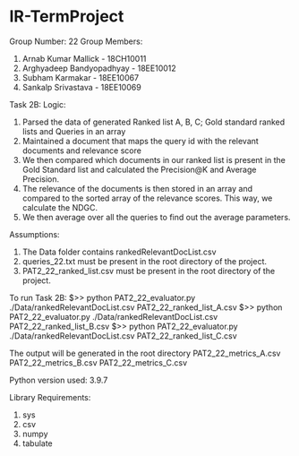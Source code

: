 # IR-TermProject
Group Number: 22
Group Members:
1. Arnab Kumar Mallick - 18CH10011
2. Arghyadeep Bandyopadhyay - 18EE10012
3. Subham Karmakar - 18EE10067
4. Sankalp Srivastava - 18EE10069

Task 2B:
Logic:
1. Parsed the data of generated Ranked list A, B, C; Gold standard ranked lists and Queries in an array
2. Maintained a document that maps the query id with the relevant documents and relevance score
3. We then compared which documents in our ranked list is present in the Gold Standard list and calculated the Precision@K and Average Precision.
4. The relevance of the documents is then stored in an array and compared to the sorted array of the relevance scores. This way, we calculate the NDGC.
5. We then average over all the queries to find out the average parameters.

Assumptions:
1. The Data folder contains rankedRelevantDocList.csv
2. queries_22.txt must be present in the root directory of the project.
3. PAT2_22_ranked_list<K>.csv must be present in the root directory of the project.

To run Task 2B:
$>> python PAT2_22_evaluator.py ./Data/rankedRelevantDocList.csv PAT2_22_ranked_list_A.csv
$>> python PAT2_22_evaluator.py ./Data/rankedRelevantDocList.csv PAT2_22_ranked_list_B.csv
$>> python PAT2_22_evaluator.py ./Data/rankedRelevantDocList.csv PAT2_22_ranked_list_C.csv

The output will be generated in the root directory
PAT2_22_metrics_A.csv
PAT2_22_metrics_B.csv
PAT2_22_metrics_C.csv

Python version used: 3.9.7

Library Requirements:
1. sys
2. csv
3. numpy
4. tabulate




